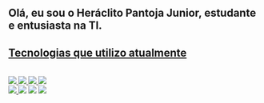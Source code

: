 ## Olá, eu sou o Heráclito Pantoja Junior, estudante e entusiasta na TI.
<div>
  <a href="https://github.com/heraclitopjr">
    <h2> Tecnologias que utilizo atualmente </h2>
 </div>
</div>
<div style="display: inline_block"><br>
  <img src="https://img.icons8.com/ios-filled/50/000000/html.png"/>
  <img src="https://img.icons8.com/ios-filled/50/000000/css.png"/>
  <img src="https://img.icons8.com/ios/50/000000/java-coffee-cup-logo--v2.png"/>
  <img src="https://img.icons8.com/ios-filled/50/000000/javascript.png"/> <br />
  <img src="https://img.icons8.com/ios-filled/50/000000/linkedin.png"/>
  <a href="mailto:juniorpantoja2301@gmail.com"><img src="https://img.icons8.com/fluency/48/000000/gmail-new.png"/></a>
  <a href="https://www.instagram.com/heraclito_jr/" target="_blank"><img src="https://img.icons8.com/ios/48/000000/instagram-new--v2.png"/></a>
  <img src="https://img.icons8.com/ios-filled/50/000000/git.png"/>
</div>
